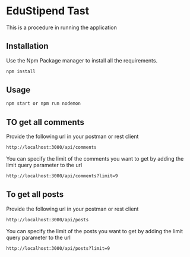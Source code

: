
# EduStipend Tast

This is a procedure in running the application

## Installation

Use the Npm Package manager to install all the requirements.

```bash
npm install
```

## Usage

```bash
npm start or npm run nodemon
```

## TO get all comments
Provide the following url in your postman or rest client

```bash
http://localhost:3000/api/comments
```
You can specify the limit of the comments you want to get by adding the limit query parameter to the url

```bash
http://localhost:3000/api/comments?limit=9
```

## To get all posts 
Provide the following url in your postman or rest client

```bash
http://localhost:3000/api/posts
```

You can specify the limit of the posts you want to get by adding the limit query parameter to the url

```bash
http://localhost:3000/api/posts?limit=9
```










